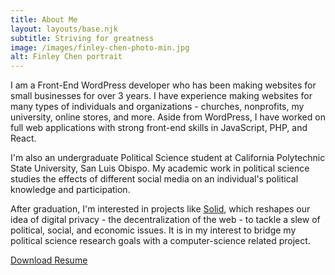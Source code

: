 ```yaml
---
title: About Me
layout: layouts/base.njk
subtitle: Striving for greatness
image: /images/finley-chen-photo-min.jpg
alt: Finley Chen portrait
---
```


I am a Front-End WordPress developer who has been making websites for small businesses for over 3 years. I have experience making websites for many types of individuals and organizations - churches, nonprofits, my university, online stores,  and more. Aside from WordPress, I have worked on full web applications with strong front-end skills in JavaScript, PHP, and React. 

I'm also an undergraduate Political Science student at California Polytechnic State University, San Luis Obispo. My academic work in political science studies the effects of different social media on an individual's political knowledge and participation. 

After graduation, I'm interested in projects like [Solid](https://solid.mit.edu/), which reshapes our idea of digital privacy - the decentralization of the web - to tackle a slew of political, social, and economic issues. It is in my interest to bridge my political science research goals with a computer-science related project.




<a href="/files/FinleyChenResume2020.pdf">Download Resume</a>